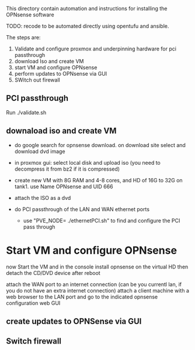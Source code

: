 This directory contain automation and instructions for installing the OPNsense software

TODO: recode to be automated directly using opentufu and ansible.

The steps are:

1) Validate and configure proxmox and underpinning hardware for pci passthrough
2) download Iso and create VM
3) start VM and configure OPNsense
4) perform updates to OPNsense via GUI
5) SWitch out firewall

## PCI passthrough

Run ./validate.sh

## downaload iso and create VM

- do google search for opnsense download. on download site select and download dvd image
- in proxmox gui: select local disk and upload iso (you need to decompress it from bz2 if it is compressed)

- create new VM with 8G RAM and 4-8 cores, and HD of 16G to 32G on tank1. use Name OPNsense and UID 666
- attach the ISO as a dvd
- do PCI passthrough of the LAN and WAN ethernet ports
  - use "PVE_NODE=<ip of proxmox server> ./ethernetPCI.sh" to find and configure the PCI pass through

# Start VM and configure OPNsense

now Start the VM and in the console install opnsense on the virtual HD
then detach the CD/DVD device after reboot

attach the WAN port to an internet connection (can be you currentl lan, if you do not have an extra internet connection)
attach a client machine with a web browser to the LAN port and go to the indicated opnsense configuration web GUI 

## create updates to OPNSense via GUI





## Switch firewall



